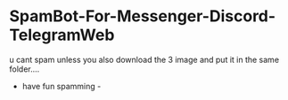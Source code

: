 # SpamBot-For-Messenger-Discord-TelegramWeb

u cant spam unless you also download the 3 image and put it in the same folder....


- have fun spamming -
